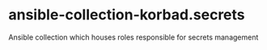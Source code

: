 # ansible-collection-korbad.secrets
Ansible collection which houses roles responsible for secrets management
